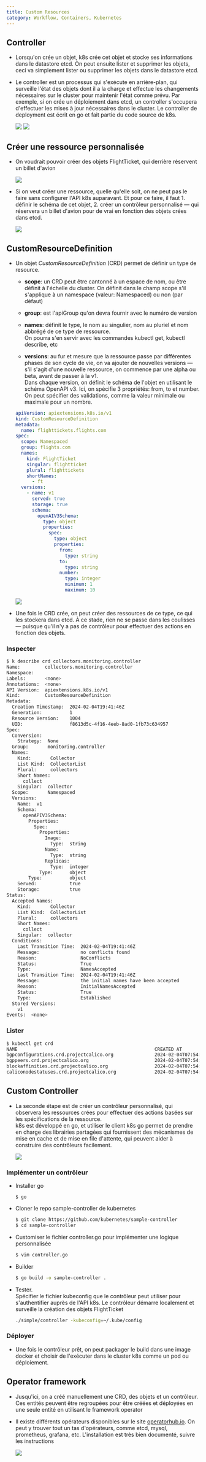 ```yaml
---
title: Custom Resources
category: Workflow, Containers, Kubernetes
---
```


## Controller

* Lorsqu'on crée un objet, k8s crée cet objet et stocke ses informations dans le datastore etcd. On peut ensuite lister et supprimer les objets, ceci va simplement lister ou supprimer les objets dans le datastore etcd.

* Le controller est un processus qui s'exécute en arrière-plan, qui surveille l'état des objets dont il a la charge et effectue les changements nécessaires sur le cluster pour maintenir l'état comme prévu. Par exemple, si on crée un déploiement dans etcd, un controller s'occupera d'effectuer les mises à jour nécessaires dans le cluster. Le controller de deployment est écrit en go et fait partie du code source de k8s.

  ![](https://i.imgur.com/c7jfb9f.png)
  ![](https://i.imgur.com/l08QMQ8.png)

## Créer une ressource personnalisée

* On voudrait pouvoir créer des objets FlightTicket, qui derrière réservent un billet d'avion

  ![](https://i.imgur.com/CrbNLpW.png)

* Si on veut créer une ressource, quelle qu'elle soit, on ne peut pas le faire sans configurer l'API k8s auparavant. Et pour ce faire, il faut 1. définir le schéma de cet objet, 2. créer un contrôleur personnalisé — qui réservera un billet d'avion pour de vrai en fonction des objets crées dans etcd.

  ![](https://i.imgur.com/BoBOM1e.png)

## CustomResourceDefinition

* Un objet *CustomResourceDefinition* (CRD) permet de définir un type de resource.

  - **scope**: un CRD peut être cantonné à un espace de nom, ou être définit à l'échelle du cluster. On définit dans le champ scope s'il s'applique à un namespace (valeur: Namespaced) ou non (par défaut)

  - **group**: est l'apiGroup qu'on devra fournir avec le numéro de version

  - **names**: définit le type, le nom au singulier, nom au pluriel et nom abbrégé de ce type de ressource.  
    On pourra s'en servir avec les commandes kubectl get, kubectl describe, etc

  - **versions**: au fur et mesure que la ressource passe par différentes phases de son cycle de vie, on va ajouter de nouvelles versions — s'il s'agit d'une nouvelle ressource, on commence par une alpha ou beta, avant de passer à la v1.  
    Dans chaque version, on définit le schéma de l'objet en utilisant le schéma OpenAPI v3. Ici, on spécifie 3 propriétés: from, to et number. On peut spécifier des validations, comme la valeur minimale ou maximale pour un nombre.

  ``` yaml
  apiVersion: apiextensions.k8s.io/v1
  kind: CustomResourceDefinition
  metadata:
    name: flighttickets.flights.com
  spec:
    scope: Namespaced
    group: flights.com
    names:
      kind: FlightTicket
      singular: flightticket
      plural: flighttickets
      shortNames:
        - ft
    versions:
      - name: v1
        served: true
        storage: true
        schema:
          openAIV3Schema:
            type: object
            properties:
              spec:
                type: object
                properties:
                  from:
                    type: string
                  to:
                    type: string
                  number:
                    type: integer
                    minimum: 1
                    maximum: 10
  ```

  ![](https://i.imgur.com/GEiV3XZ.png)

* Une fois le CRD crée, on peut créer des ressources de ce type, ce qui les stockera dans etcd. À ce stade, rien ne se passe dans les coulisses — puisque qu'il n'y a pas de contrôleur pour effectuer des actions en fonction des objets.

### Inspecter

``` bash
$ k describe crd collectors.monitoring.controller
Name:         collectors.monitoring.controller
Namespace:    
Labels:       <none>
Annotations:  <none>
API Version:  apiextensions.k8s.io/v1
Kind:         CustomResourceDefinition
Metadata:
  Creation Timestamp:  2024-02-04T19:41:46Z
  Generation:          1
  Resource Version:    1004
  UID:                 f8613d5c-4f16-4eeb-8ad0-1fb73c634957
Spec:
  Conversion:
    Strategy:  None
  Group:       monitoring.controller
  Names:
    Kind:       Collector
    List Kind:  CollectorList
    Plural:     collectors
    Short Names:
      collect
    Singular:  collector
  Scope:       Namespaced
  Versions:
    Name:  v1
    Schema:
      openAPIV3Schema:
        Properties:
          Spec:
            Properties:
              Image:
                Type:  string
              Name:
                Type:  string
              Replicas:
                Type:  integer
            Type:      object
        Type:          object
    Served:            true
    Storage:           true
Status:
  Accepted Names:
    Kind:       Collector
    List Kind:  CollectorList
    Plural:     collectors
    Short Names:
      collect
    Singular:  collector
  Conditions:
    Last Transition Time:  2024-02-04T19:41:46Z
    Message:               no conflicts found
    Reason:                NoConflicts
    Status:                True
    Type:                  NamesAccepted
    Last Transition Time:  2024-02-04T19:41:46Z
    Message:               the initial names have been accepted
    Reason:                InitialNamesAccepted
    Status:                True
    Type:                  Established
  Stored Versions:
    v1
Events:  <none>
```

### Lister

``` bash
$ kubectl get crd
NAME                                                  CREATED AT
bgpconfigurations.crd.projectcalico.org               2024-02-04T07:54:45Z
bgppeers.crd.projectcalico.org                        2024-02-04T07:54:45Z
blockaffinities.crd.projectcalico.org                 2024-02-04T07:54:45Z
caliconodestatuses.crd.projectcalico.org              2024-02-04T07:54:45Z
```

## Custom Controller

* La seconde étape est de créer un contrôleur personnalisé, qui observera les ressources crées pour effectuer des actions basées sur les spécifications de la ressource.  
  k8s est développé en go, et utiliser le client k8s go permet de prendre en charge des librairies partagées qui fournissent des mécanismes de mise en cache et de mise en file d'attente, qui peuvent aider à construire des contrôleurs facilement.

  ![](https://i.imgur.com/mm27LFM.png)

### Implémenter un contrôleur

* Installer go

  ```
  $ go
  ```

* Cloner le repo sample-controller de kubernetes

  ``` bash
  $ git clone https://github.com/kubernetes/sample-controller
  $ cd sample-controller
  ```

* Customiser le fichier controller.go pour implémenter une logique personnalisée

  ``` bash
  $ vim controller.go
  ```

* Builder

  ``` bash
  $ go build -o sample-controller .
  ```

* Tester.  
  Spécifier le fichier kubeconfig que le contrôleur peut utiliser pour s'authentifier auprès de l'API k8s. Le contrôleur démarre localement et surveille la création des objets FlightTicket

  ``` bash
  ./simple/controller -kubeconfig=~/.kube/config
  ```

### Déployer

* Une fois le contrôleur prêt, on peut packager le build dans une image docker et choisir de l'exécuter dans le cluster k8s comme un pod ou déploiement.

## Operator framework

* Jusqu'ici, on a créé manuellement une CRD, des objets et un contrôleur. Ces entités peuvent être regroupées pour être créées et déployées en une seule entité en utilisant le framework operator

* Il existe différents opérateurs disponibles sur le site [operatorhub.io](https://operatorhub.io/). On peut y trouver tout un tas d'opérateurs, comme etcd, mysql, prometheus, grafana, etc. L'installation est très bien documenté, suivre les instructions

  ![](https://i.imgur.com/wF22tJE.png)